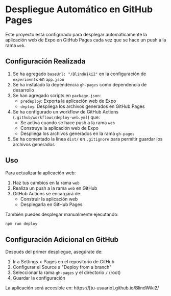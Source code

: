 # Despliegue Automático en GitHub Pages

Este proyecto está configurado para desplegar automáticamente la aplicación web de Expo en GitHub Pages cada vez que se hace un push a la rama `web`.

## Configuración Realizada

1. Se ha agregado `baseUrl: "/BlindWiki2"` en la configuración de `experiments` en `app.json`
2. Se ha instalado la dependencia `gh-pages` como dependencia de desarrollo
3. Se han agregado scripts en `package.json`:
   - `predeploy`: Exporta la aplicación web de Expo
   - `deploy`: Despliega los archivos generados en GitHub Pages
4. Se ha configurado un workflow de GitHub Actions (`.github/workflows/deploy-web.yml`) que:
   - Se activa cuando se hace push a la rama `web`
   - Construye la aplicación web de Expo
   - Despliega los archivos generados en la rama `gh-pages`
5. Se ha comentado la línea `dist/` en `.gitignore` para permitir guardar los archivos generados

## Uso

Para actualizar la aplicación web:

1. Haz tus cambios en la rama `web`
2. Realiza un push a la rama `web` en GitHub
3. GitHub Actions se encargará de:
   - Construir la aplicación web
   - Desplegarla en GitHub Pages

También puedes desplegar manualmente ejecutando:

```bash
npm run deploy
```

## Configuración Adicional en GitHub

Después del primer despliegue, asegúrate de:

1. Ir a Settings > Pages en el repositorio de GitHub
2. Configurar el Source a "Deploy from a branch"
3. Seleccionar la rama `gh-pages` y el directorio `/` (root)
4. Guardar la configuración

La aplicación será accesible en: https://[tu-usuario].github.io/BlindWiki2/ 